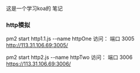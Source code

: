###
这是一个学习koa的 笔记

### http模拟
 pm2 start http1.1.js --name httpOne 
 访问： 端口 3005 
 http://113.31.106.69:3005/

 pm2 start http2.js  --name httpTwo
 访问： 端口 3006 
 https://113.31.106.69:3006/